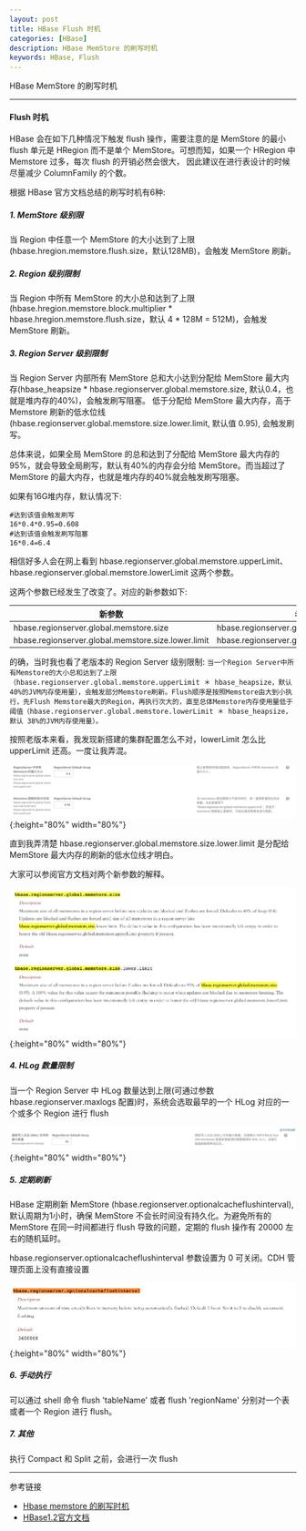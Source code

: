 ```yaml
---
layout: post
title: HBase Flush 时机
categories: [HBase]
description: HBase MemStore 的刷写时机
keywords: HBase, Flush
---
```


HBase MemStore 的刷写时机

---

#### Flush 时机

HBase 会在如下几种情况下触发 flush 操作，需要注意的是 MemStore 的最小 flush 单元是 HRegion 
而不是单个 MemStore。可想而知，如果一个 HRegion 中 Memstore 过多，每次 flush 的开销必然会很大，
因此建议在进行表设计的时候尽量减少 ColumnFamily 的个数。

根据 HBase 官方文档总结的刷写时机有6种:
##### 1. MemStore 级别限

当 Region 中任意一个 MemStore 的大小达到了上限(hbase.hregion.memstore.flush.size，默认128MB)，会触发 MemStore 刷新。

##### 2. Region 级别限制

当 Region 中所有 MemStore 的大小总和达到了上限(hbase.hregion.memstore.block.multiplier * hbase.hregion.memstore.flush.size，默认 4 * 128M = 512M)，会触发 MemStore 刷新。

##### 3. Region Server 级别限制

当 Region Server 内部所有 MemStore 总和大小达到分配给 MemStore 最大内存(hbase_heapsize * hbase.regionserver.global.memstore.size, 默认0.4，也就是堆内存的40%)，会触发刷写阻塞。
低于分配给 MemStore 最大内存，高于 Memstore 刷新的低水位线(hbase.regionserver.global.memstore.size.lower.limit, 默认值 0.95), 会触发刷写。

总体来说，如果全局 MemStore 的总和达到了分配给 MemStore 最大内存的95%，就会导致全局刷写，默认有40%的内存会分给 MemStore。而当超过了 MemStore 的最大内存，也就是堆内存的40%就会触发刷写阻塞。

如果有16G堆内存，默认情况下:
``` 
#达到该值会触发刷写
16*0.4*0.95=0.608
#达到该值会触发刷写阻塞
16*0.4=6.4
```

相信好多人会在网上看到 hbase.regionserver.global.memstore.upperLimit、hbase.regionserver.global.memstore.lowerLimit 这两个参数。

这两个参数已经发生了改变了。对应的新参数如下:

新参数 | 老参数 
-|-
hbase.regionserver.global.memstore.size | hbase.regionserver.global.memstore.upperLimit
hbase.regionserver.global.memstore.size.lower.limit | hbase.regionserver.global.memstore.lowerLimit

的确，当时我也看了老版本的 Region Server 级别限制:
`当一个Region Server中所有Memstore的大小总和达到了上限（hbase.regionserver.global.memstore.upperLimit ＊ hbase_heapsize，默认 40%的JVM内存使用量），会触发部分Memstore刷新。Flush顺序是按照Memstore由大到小执行，先Flush Memstore最大的Region，再执行次大的，直至总体Memstore内存使用量低于阈值（hbase.regionserver.global.memstore.lowerLimit ＊ hbase_heapsize，默认 38%的JVM内存使用量）。`

按照老版本来看，我发现新搭建的集群配置怎么不对，lowerLimit 怎么比 upperLimit 还高。一度让我弄混。

![](/images/blog/2019-06-25-1.png){:height="80%" width="80%"}

直到我弄清楚 hbase.regionserver.global.memstore.size.lower.limit 是分配给 MemStore 最大内存的刷新的低水位线才明白。

大家可以参阅官方文档对两个新参数的解释。

![](/images/blog/2019-06-25-2.png){:height="80%" width="80%"}

##### 4. HLog 数量限制

当一个 Region Server 中 HLog 数量达到上限(可通过参数 hbase.regionserver.maxlogs 配置)时，系统会选取最早的一个 HLog 对应的一个或多个 Region 进行 flush

![](/images/blog/2019-06-25-3.png){:height="80%" width="80%"}

##### 5. 定期刷新

HBase 定期刷新 MemStore (hbase.regionserver.optionalcacheflushinterval), 默认周期为1小时，确保 MemStore 不会长时间没有持久化。为避免所有的 MemStore 在同一时间都进行 flush 导致的问题，定期的 flush 操作有 20000 左右的随机延时。

hbase.regionserver.optionalcacheflushinterval 参数设置为 0 可关闭。CDH 管理页面上没有直接设置

![](/images/blog/2019-06-25-4.png){:height="80%" width="80%"}

##### 6. 手动执行

可以通过 shell 命令 flush 'tableName' 或者 flush 'regionName' 分别对一个表或者一个 Region 进行 flush。

##### 7. 其他

执行 Compact 和 Split 之前，会进行一次 flush

---
参考链接
* [Hbase memstore 的刷写时机](https://cloud.tencent.com/developer/article/1005744)
* [HBase1.2官方文档](https://hbase.apache.org/1.2/book.html)


